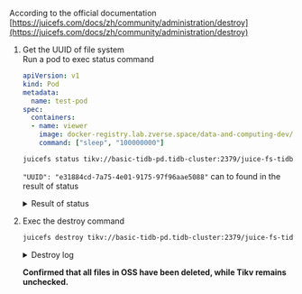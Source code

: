 According to the official documentation [https://juicefs.com/docs/zh/community/administration/destroy](https://juicefs.com/docs/zh/community/administration/destroy)

1. Get the UUID of file system  
  Run a pod to exec status command
    ```yaml
    apiVersion: v1
    kind: Pod
    metadata:
      name: test-pod
    spec:
      containers:
      - name: viewer
        image: docker-registry.lab.zverse.space/data-and-computing-dev/juicefs:latest
        command: ["sleep", "100000000"]
    ```

    ```bash
    juicefs status tikv://basic-tidb-pd.tidb-cluster:2379/juice-fs-tidb-oss
    ```
    `"UUID": "e31884cd-7a75-4e01-9175-97f96aae5088"` can to found in the result of status
    <details>
    <summary>Result of status</summary>
    2025/07/07 07:59:09.051218 juicefs[85] <INFO>: Meta address: tikv://basic-tidb-pd.tidb-cluster:2379/juice-fs-tidb-oss [interface.go:504]
    2025/07/07 07:59:09.051420 juicefs[85] <INFO>: TiKV gc interval is set to 3h0m0s [tkv_tikv.go:84]
    {
      "Setting": {
        "Name": "juice-fs-tidb-oss",
        "UUID": "e31884cd-7a75-4e01-9175-97f96aae5088",
        "Storage": "oss",
        "Bucket": "http://juice-fs-dev.oss-cn-hangzhou-zjy-d01-a.ops.cloud.zhejianglab.com",
        "AccessKey": "dHhEJoLjXS7BI7tG",
        "SecretKey": "removed",
        "BlockSize": 4096,
        "Compression": "none",
        "EncryptAlgo": "aes256gcm-rsa",
        "KeyEncrypted": true,
        "TrashDays": 1,
        "MetaVersion": 1,
        "MinClientVersion": "1.1.0-A",
        "DirStats": true,
        "EnableACL": false
      },
      "Sessions": [
        {
          "Sid": 5,
          "Expire": "2025-07-07T02:00:47Z",
          "Version": "1.2.3+2025-01-22.4f2aba8f",
          "HostName": "pvc-6258f422-6339-43de-b7bc-a80454f8639e",
          "IPAddrs": [
            "10.233.97.131",
            "fe80::9079:69ff:feee:eb8c"
          ],
          "MountPoint": "/jfs/pvc-6258f422-6339-43de-b7bc-a80454f8639e-lnayil",
          "MountTime": "2025-07-07T01:59:23.271365341Z",
          "ProcessID": 54
        }
      ],
      "Statistic": {
        "UsedSpace": 4347416576,
        "AvailableSpace": 1125895559426048,
        "UsedInodes": 409,
        "AvailableInodes": 10485760
      }
    }
    </details>
    
2. Exec the destroy command
    ```bash
    juicefs destroy tikv://basic-tidb-pd.tidb-cluster:2379/juice-fs-tidb-oss e31884cd-7a75-4e01-9175-97f96aae5088
    ```
    <details>
    <summary>Destroy log</summary>
    2025/07/07 08:01:09.023066 juicefs[106] <INFO>: Meta address: tikv://basic-tidb-pd.tidb-cluster:2379/juice-fs-tidb-oss [interface.go:504]

    2025/07/07 08:01:09.023252 juicefs[106] <INFO>: TiKV gc interval is set to 3h0m0s [tkv_tikv.go:84]

    2025/07/07 08:01:09.075156 juicefs[106] <INFO>: clean up stale session 5 {Version:1.2.3+2025-01-22.4f2aba8f HostName:pvc-6258f422-6339-43de-b7bc-a80454f8639e IPAddrs:[10.233.97.131 fe80::9079:69ff:feee:eb8c] MountPoint:/jfs/pvc-6258f422-6339-43de-b7bc-a80454f8639e-lnayil MountTime:2025-07-07 01:59:23.271365341 +0000 UTC ProcessID:54}: <nil> [base.go:516]

    volume name: juice-fs-tidb-oss

    volume UUID: e31884cd-7a75-4e01-9175-97f96aae5088

    data storage: oss://juice-fs-dev/juice-fs-tidb-oss/

    used bytes: 4347416576

    used inodes: 409

    WARNING: The target volume will be permanently destroyed, including:

    WARNING: 1. ALL objects in the data storage: oss://juice-fs-dev/juice-fs-tidb-oss/

    WARNING: 2. ALL entries in the metadata engine: tikv://basic-tidb-pd.tidb-cluster:2379/juice-fs-tidb-oss

    Proceed anyway? [y/N]: y

    Deleted objects: 1428 2450.2/s

    2025/07/07 08:01:24.848055 juicefs[106] <INFO>: The volume has been destroyed! You may need to delete cache directory manually. [destroy.go:216]
    </details>
  
    **Confirmed that all files in OSS have been deleted, while Tikv remains unchecked.**

